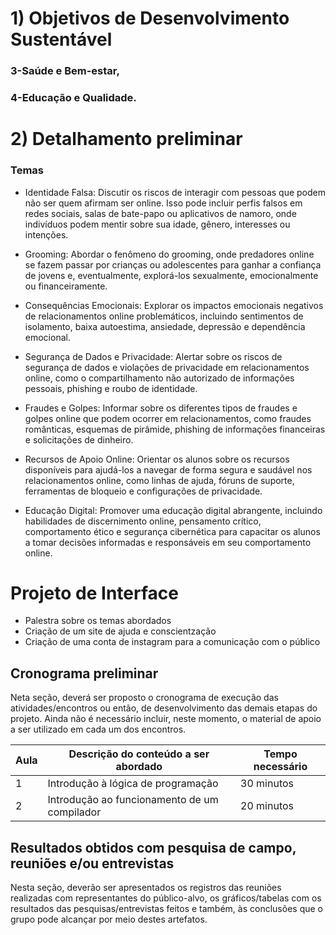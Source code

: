 # 1) Objetivos de Desenvolvimento Sustentável

### 3-Saúde e Bem-estar,
### 4-Educação e Qualidade.

# 2) Detalhamento preliminar
### Temas
- Identidade Falsa: Discutir os riscos de interagir com pessoas que podem não ser quem afirmam ser online. Isso pode incluir perfis falsos em redes sociais, salas de bate-papo ou aplicativos de namoro, onde indivíduos podem mentir sobre sua idade, gênero, interesses ou intenções.

- Grooming: Abordar o fenômeno do grooming, onde predadores online se fazem passar por crianças ou adolescentes para ganhar a confiança de jovens e, eventualmente, explorá-los sexualmente, emocionalmente ou financeiramente.

- Consequências Emocionais: Explorar os impactos emocionais negativos de relacionamentos online problemáticos, incluindo sentimentos de isolamento, baixa autoestima, ansiedade, depressão e dependência emocional.

- Segurança de Dados e Privacidade: Alertar sobre os riscos de segurança de dados e violações de privacidade em relacionamentos online, como o compartilhamento não autorizado de informações pessoais, phishing e roubo de identidade.

- Fraudes e Golpes: Informar sobre os diferentes tipos de fraudes e golpes online que podem ocorrer em relacionamentos, como fraudes românticas, esquemas de pirâmide, phishing de informações financeiras e solicitações de dinheiro.

- Recursos de Apoio Online: Orientar os alunos sobre os recursos disponíveis para ajudá-los a navegar de forma segura e saudável nos relacionamentos online, como linhas de ajuda, fóruns de suporte, ferramentas de bloqueio e configurações de privacidade.

- Educação Digital: Promover uma educação digital abrangente, incluindo habilidades de discernimento online, pensamento crítico, comportamento ético e segurança cibernética para capacitar os alunos a tomar decisões informadas e responsáveis em seu comportamento online.


# Projeto de Interface

- Palestra sobre os temas abordados
- Criação de um site de ajuda e conscientzação
- Criação de uma conta de instagram para a comunicação com o público

## Cronograma preliminar

Neta seção, deverá ser proposto o cronograma de execução das atividades/encontros ou então, de desenvolvimento das demais etapas do projeto.
Ainda não é necessário incluir, neste momento, o material de apoio a ser utilizado em cada um dos encontros.

|Aula   | Descrição do conteúdo a ser abordado  | Tempo necessário |
|------|-----------------------------------------|----|
|1| Introdução à lógica de programação | 30 minutos | 
|2| Introdução ao funcionamento de um compilador   | 20 minutos |

## Resultados obtidos com pesquisa de campo, reuniões e/ou entrevistas

Nesta seção, deverão ser apresentados os registros das reuniões realizadas com representantes do público-alvo, os gráficos/tabelas com os resultados das pesquisas/entrevistas feitos e também, às conclusões que o grupo pode alcançar por meio destes artefatos.







